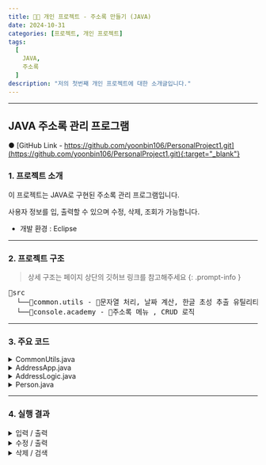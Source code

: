 ```yaml
---
title: 🧑‍💻 개인 프로젝트 - 주소록 만들기 (JAVA)
date: 2024-10-31
categories: [프로젝트, 개인 프로젝트]
tags:
  [
    JAVA,
    주소록
  ]
description: "저의 첫번째 개인 프로젝트에 대한 소개글입니다."
---
```


---

## <span class="centered-title">**JAVA 주소록 관리 프로그램**</span>

● [GitHub Link - https://github.com/yoonbin106/PersonalProject1.git](https://github.com/yoonbin106/PersonalProject1.git){:target="_blank"}

### <span class="larger-text">1. **프로젝트 소개**</span>

이 프로젝트는 JAVA로 구현된 주소록 관리 프로그램입니다.

사용자 정보를 입, 출력할 수 있으며 수정, 삭제, 조회가 가능합니다.

- 개발 환경 : Eclipse

---

### <span class="larger-text">2. **프로젝트 구조**</span>
> 상세 구조는 페이지 상단의 깃허브 링크를 참고해주세요
{: .prompt-info }
<pre class = "structure">
📁src
&nbsp;&nbsp;└──📁common.utils - 📄문자열 처리, 날짜 계산, 한글 초성 추출 유틸리티
&nbsp;&nbsp;└──📁console.academy - 📄주소록 메뉴 , CRUD 로직
</pre>

---

### <span class="larger-text">3. **주요 코드**</span>
<details>
<summary class="custom-summary">CommonUtils.java</summary>
<div class = "toggle-content">
<pre class = "code-box">
<code class = "language-java">
package common.utils;

import java.text.ParseException;
import java.text.SimpleDateFormat;
import java.util.Date;
import java.util.regex.Pattern;

public class CommonUtils {
	
	//[문자열이 숫자 형식이면 true,아니면 false반환 메소드]
	public static boolean isNumber(String value) {		
		for(int i=0;i < value.length();i++) {
			int code=Character.codePointAt(value, i);
			if(!(code >='0' && code <='9')) return false;
		}		
		return true;
	}
	
	//두 날짜 차이를 반환하는 메소드
	//매개변수:String타입의 두 날짜,날짜 패턴,구분자(단위)
	public static long getDiffBetweenDates(String stFDate,String stSDate,String pattern,char delim) throws ParseException {
		//1.매개변수에 전달된 pattern으로 SimpleDateFormat객체 생성
		SimpleDateFormat dateFormat = new SimpleDateFormat(pattern);
		//2.날짜 형식의 String -> Date : parse()
		Date fDate=dateFormat.parse(stFDate);
		Date sDate= dateFormat.parse(stSDate);
		//3.시간차 구하기:getTime()
		long fTime = fDate.getTime();
		long sTime = sDate.getTime();
		long diff = Math.abs(fTime - sTime);
		//4.매개변수 delim에 따른 날짜 차이 반환
		switch(Character.toUpperCase(delim)) {
			case 'D':return diff/1000/60/60/24;
			case 'H':return diff/1000/60/60;
			case 'M':return diff/1000/60;
			default:return diff/1000;
		}
	}
	
	//[문자열을 int[]배열로 변환]
	public static int[] toIntArray(String value) {
		int[] intArray = new int[value.length()];
		for(int i=0;i < value.length();i++)
			intArray[i]=(int)value.charAt(i);
		return intArray;
	}
	
	//주어진 문자의 초성을 추출하는 메소드
	
	/*
    한글 음절은 기본적으로 초성, 중성, 종성으로 구성
    초성은 한글 음절의 첫 번째 자음
    한글 초성은 총 19개:ㄱㄲㄴㄷㄸㄹㅁㅂㅃㅅㅆㅇㅈㅉㅊㅋㅌㅍㅎ
    한글 중성은 총 21개:ㅏㅐㅑㅒㅓㅔㅕㅖㅗㅘㅙㅚㅛㅜㅝㅞㅟㅠㅡㅢㅣ
    종성은 총 27개이나 종성 28개(27개의 종성에 종성이 없을 때를 더해 28개)  
    :''ㄱㄲㄳㄴㄵㄶㄷㄹㄺㄻㄼㄽㄾㄿㅀㅁㅂㅄㅅㅆㅇㅈㅊㅋㅌㅍㅎ
    한글은 다음과 같은 규칙으로 유니코드값이 생성된다
    ( 초성 인덱스 * 21 + 중성 인덱스)*28+종성 인덱스 +0xAC00
    초성 인덱스 추출:(문자유니코드-0xAC00)/28/21
    중성 인덱스 추출:(문자유니코드-0xAC00)/28%21
    종성 인덱스 추출:(문자유니코드-0xAC00)%28
    */
	
	public static char getInitialConsonant(String value) {
		//if('가' >= value.toCharArray()[0] && value.toCharArray()[0] <= '낗') return 'ㄱ';
		if(!Pattern.matches("^[가-힣]{2,}$", value.trim())) return '0';
		char lastName = value.trim().charAt(0);
		//초성의 인덱스 얻기
		
		int index = (lastName-'가')/28/21;
		char [] initialConsonant= {'ㄱ','ㄲ','ㄴ','ㄷ','ㄸ','ㄹ','ㅁ','ㅂ','ㅃ','ㅅ','ㅆ','ㅇ','ㅈ','ㅉ','ㅊ','ㅋ','ㅌ','ㅍ','ㅎ'};
		return initialConsonant[index];
	}
	
}
  </code>
</pre>
</div>
</details>

<details>
<summary class="custom-summary">AddressApp.java</summary>
<div class = "toggle-content">
<pre class = "code-box">
<code class = "language-java">
package console.academy;

public class AddressApp {

	public static void main(String[] args) {
		
		AddressLogic logic = new AddressLogic();
		while(true) {
			//1.메인 메뉴 출력
			logic.printMainMenu();
			//2.메인메뉴 번호 입력받기
			int mainMenu=logic.getMenuNumber();
			//3. 메인메뉴에 따른 분기
			logic.seperateMainMenu(mainMenu);
			
		}
	}
}
  </code>
</pre>
</div>
</details>

<details>
<summary class="custom-summary">AddressLogic.java</summary>
<div class = "toggle-content">
<pre class = "code-box">
<code class = "language-java">
package console.academy;

import java.io.BufferedReader;
import java.io.FileInputStream;
import java.io.FileNotFoundException;
import java.io.FileOutputStream;
import java.io.FileReader;
import java.io.FileWriter;
import java.io.IOException;
import java.io.ObjectInputStream;
import java.io.ObjectOutputStream;
import java.io.PrintWriter;
import java.util.ArrayList;
import java.util.Collections;
import java.util.Comparator;
import java.util.HashMap;
import java.util.List;
import java.util.Map;
import java.util.Scanner;
import java.util.Set;
import java.util.Vector;
import java.util.regex.Matcher;
import java.util.regex.Pattern;
import common.utils.CommonUtils;

public class AddressLogic {
	//[멤버변수]
	List&lt;Person&gt; person;
	//[생성자]
	public AddressLogic() {
		person = new Vector&lt;&gt;();
	}
	//[멤버 메소드]
	
	 // 1.메뉴 출력용 메소드
	public void printMainMenu() {
		System.out.println("====================주소록 메뉴====================");
		System.out.println(" 1.입력 2.출력 3.수정 4.삭제 5.검색 9.종료");
		System.out.println("===============================================");
		System.out.println("메뉴 번호를 입력하세요?");
	}//////////////printMainMenu()
	
	 //2.메뉴 번호 입력용 메소드
	public int getMenuNumber() {
		Scanner sc = new Scanner(System.in);
		int menu = -1;
		while(true) {
			try {
				String menuStr=sc.nextLine().trim();
				menu=Integer.parseInt(menuStr);
				break;
			}
			catch(Exception e) {
				System.out.println("숫자만 입력하세요");			
			}
			
		}////while		
		return menu;
	}
	
	 // 3.메뉴 번호에 따른 분기용 메소드
	public void seperateMainMenu(int mainMenu) {
		switch(mainMenu) {
			case 1://입력
				setPerson();
				break;
			case 2://출력
				printPersonByInitial();
				break;
			case 3://수정
				updatePerson();
				break;
			case 4://삭제
				deletePerson();
				break;
			case 5://검색
				searchPerson();
				break;
			case 9://종료
				System.out.println("프로그램을 종료합니다");
				System.exit(0);
			default:System.out.println("메뉴에 없는 번호입니다");
		}///switch
	}	
	
	public void setPerson() {
		Scanner sc = new Scanner(System.in);
		System.out.println(">>>이름을 입력하세요?");
		String name = sc.nextLine().trim();
		System.out.println(">>>나이를 입력하세요?");
		int age= -1;
		while(true) {
			try {
				age = Integer.parseInt(sc.nextLine().trim());
				break;
			}
			catch(NumberFormatException e) {
				System.out.println("나이는 숫자로만 입력하세요");
			}
		}
		System.out.println(">>사는곳을 입력하세요");
		String place = sc.nextLine().trim();
		System.out.println(">>>연락처를 입력하세요");
		String PhoneNumber = sc.nextLine().trim();
		person.add(new Person(name, age, place, PhoneNumber));
		System.out.println("입력되었습니다\r\n");
	}
	
	private void printPersonByInitial() {
	    Map&lt;Character, List&lt;Person&gt;&gt; personMap = new HashMap&lt;&gt;();
	    
	    // 이름의 초성에 따라 사람을 그룹화합니다.
	    for (Person p : person) {
	        char initialConsonant = CommonUtils.getInitialConsonant(p.name);
	        List&lt;Person&gt; group = personMap.getOrDefault(initialConsonant, new ArrayList&lt;&gt;());
	        group.add(p);
	        personMap.put(initialConsonant, group);
	    }
	    
	    // 초성별로 그룹화된 사람들을 출력합니다.
	    boolean isEmpty = true; // 명단이 비어있는지 여부를 확인하기 위한 플래그
	    for (char consonant = 'ㄱ'; consonant &lt;= 'ㅎ'; consonant++) {
	        List&lt;Person&gt; group = personMap.get(consonant);
	        if (group != null && !group.isEmpty()) {
	            isEmpty = false; // 비어있지 않은 그룹이 존재하면 플래그를 false로 변경
	            System.out.println("[" + consonant + " 으로 시작하는 명단]");
	            for (Person p : group) {
	                p.print();
	            }
	        }
	    }
	    
	    // 명단이 비어있을 때 메시지 출력
	    if (isEmpty) {
	        System.out.println("출력할 명단이 없습니다");
	    }
	}
	
	//7.검색용 메소드
	private void searchPerson() {
		Person findPerson=findPersonByName("검색");
		if(findPerson !=null) {
			System.out.println(String.format("[%s로 검색한 결과]", findPerson.name));
			findPerson.print();
		}
	}
	
	public Person findPersonByName(String message) {
		
		System.out.println(message+"할 사람의 이름을 입력하세요?");
		Scanner sc = new Scanner(System.in);
		String name = sc.nextLine().trim();
		
		for(Person p:person)
			if(p.name.equals(name))
				return p;
		System.out.println(name+"로(으로) 검색된 정보가 없어요");
		return null;	
	}
	
	//9.수정용 메소드
	private void updatePerson() {
		Person findPerson=findPersonByName("수정");
		if(findPerson !=null) {
			Scanner sc = new Scanner(System.in);
			System.out.printf("(현재 나이 %s) 몇 살로 수정하시겠습니까?%n",findPerson.age);
			while(true) {
				try {
					findPerson.age=Integer.parseInt(sc.nextLine().trim());
					break;
				}
				catch(Exception e) {
					System.out.println("나이는 숫자만 입력하세요");
				}
			}///while
			System.out.printf("(현재 주소 %s) 어느 주소로 수정하시겠습니까?%n",findPerson.place);
			findPerson.place=sc.nextLine().trim();
			System.out.printf("(현재 연락처 %s) 어떤 번호로 수정하시겠습니까?%n",findPerson.PhoneNumber);
			findPerson.PhoneNumber=sc.nextLine().trim();
			
			
			System.out.printf("[%s가(이) 아래와 같이 수정되었습니다]%n",findPerson.name);
			findPerson.print();//수정 내용을 확인하기 위한 출력
		}
		
	}
	
	//10.삭제용
	private void deletePerson() {
		Person findPerson=findPersonByName("삭제");
		if(findPerson !=null) {
			for(Person p:person)
				if(findPerson.equals(p)) {
					person.remove(p);
					System.out.printf("[%s가(이) 삭제 되었습니다]%n",findPerson.name);
					break;
				}
		}
	}
	
	
}
</code>
</pre>
</div>
</details>

<details>
<summary class="custom-summary">Person.java</summary>
<div class = "toggle-content">
<pre class = "code-box">
<code class = "language-java">
package console.academy;

import java.io.Serializable;

public class Person implements Serializable {

	//필드
	public  String name;
	public  int age;
	public  String place;
	public  String PhoneNumber;
	
	//[기본 생성자]
	public Person() {}

	//[인자 생성자]
	public Person(String name, int age, String place, String PhoneNumber) {		
		this.name = name;
		this.age = age;
		this.place = place;
		this.PhoneNumber = PhoneNumber;
	}

	//[멤버 메소드]
	String get() {
		return String.format("이름:%s,나이:%s,사는 곳:%s,연락처:%s",name,age,place,PhoneNumber);
	}

	void print() {
		System.out.println(get());
	}
}

  </code>
</pre>
</div>
</details>

---

### <span class="larger-text">4. **실행 결과**</span>
<details>
<summary class="custom-summary">입력 / 출력</summary>
<div style="text-align: center;">
<img src="assets/img/favicons/개인프로젝트1결과(1).png" style="border: 2px solid rgb(73, 75, 76); border-radius: 5px;" width="400px"  height="400px" />
</div>
</details>
<details>
<summary class="custom-summary">수정 / 출력</summary>
<div style="text-align: center;">
<img src="assets/img/favicons/개인프로젝트1결과(2).png" style="border: 2px solid rgb(73, 75, 76); border-radius: 5px;" width="400px"  height="400px" />
</div>
</details>
<details>
<summary class="custom-summary">삭제 / 검색</summary>
<div style="text-align: center;">
<img src="assets/img/favicons/개인프로젝트1결과(3).png" style="border: 2px solid rgb(73, 75, 76); border-radius: 5px;" width="400px"  height="400px" />
</div>
</details>
